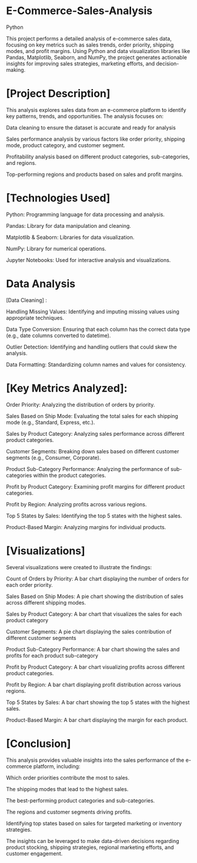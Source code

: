 # E-Commerce-Sales-Analysis
Python

This project performs a detailed analysis of e-commerce sales data, focusing on key metrics such as sales trends, order priority, shipping modes, and profit margins. Using Python and data visualization libraries like Pandas, Matplotlib, Seaborn, and NumPy, the project generates actionable insights for improving sales strategies, marketing efforts, and decision-making.

# [Project Description]

This analysis explores sales data from an e-commerce platform to identify key patterns, trends, and opportunities. The analysis focuses on:

Data cleaning to ensure the dataset is accurate and ready for analysis

Sales performance analysis by various factors like order priority, shipping mode, product category, and customer segment.

Profitability analysis based on different product categories, sub-categories, and regions.

Top-performing regions and products based on sales and profit margins.

# [Technologies Used]

Python: Programming language for data processing and analysis. 

Pandas: Library for data manipulation and cleaning.

Matplotlib & Seaborn: Libraries for data visualization.

NumPy: Library for numerical operations.

Jupyter Notebooks: Used for interactive analysis and visualizations.



# Data Analysis

[Data Cleaning] :

Handling Missing Values: Identifying and imputing missing values using appropriate techniques.

Data Type Conversion: Ensuring that each column has the correct data type (e.g., date columns converted to datetime).

Outlier Detection: Identifying and handling outliers that could skew the analysis.

Data Formatting: Standardizing column names and values for consistency.




# [Key Metrics Analyzed]:

Order Priority: Analyzing the distribution of orders by priority.

Sales Based on Ship Mode: Evaluating the total sales for each shipping mode (e.g., Standard, Express, etc.).

Sales by Product Category: Analyzing sales performance across different product categories.

Customer Segments: Breaking down sales based on different customer segments (e.g., Consumer, Corporate).

Product Sub-Category Performance: Analyzing the performance of sub-categories within the product categories.

Profit by Product Category: Examining profit margins for different product categories.

Profit by Region: Analyzing profits across various regions.

Top 5 States by Sales: Identifying the top 5 states with the highest sales.

Product-Based Margin: Analyzing margins for individual products.





# [Visualizations]

Several visualizations were created to illustrate the findings:

Count of Orders by Priority: A bar chart displaying the number of orders for each order priority.

Sales Based on Ship Modes: A pie chart showing the distribution of sales across different shipping modes.

Sales by Product Category: A bar chart that visualizes the sales for each product category

Customer Segments: A pie chart displaying the sales contribution of different customer segments

Product Sub-Category Performance: A bar chart showing the sales and profits for each product sub-category

Profit by Product Category: A bar chart visualizing profits across different product categories.

Profit by Region: A bar chart displaying profit distribution across various regions.

Top 5 States by Sales: A bar chart showing the top 5 states with the highest sales.

Product-Based Margin: A bar chart displaying the margin for each product.



# [Conclusion]

This analysis provides valuable insights into the sales performance of the e-commerce platform, including:

Which order priorities contribute the most to sales.

The shipping modes that lead to the highest sales.

The best-performing product categories and sub-categories.

The regions and customer segments driving profits.

Identifying top states based on sales for targeted marketing or inventory strategies.

The insights can be leveraged to make data-driven decisions regarding product stocking, shipping strategies, regional marketing efforts, and customer engagement.
